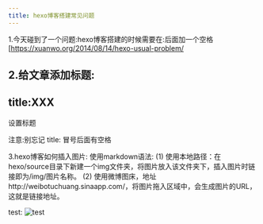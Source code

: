 ```yaml
---
title: hexo博客搭建常见问题
---
```

1.今天碰到了一个问题:hexo博客搭建的时候需要在:后面加一个空格[https://xuanwo.org/2014/08/14/hexo-usual-problem/

2.给文章添加标题:
---
title:XXX
---
设置标题 

注意:别忘记 title: 冒号后面有空格 

3.hexo博客如何插入图片:
使用markdown语法: 
(1) 使用本地路径：在hexo/source目录下新建一个img文件夹，将图片放入该文件夹下，插入图片时链接即为/img/图片名称。 
(2) 使用微博图床，地址http://weibotuchuang.sinaapp.com/，将图片拖入区域中，会生成图片的URL，这就是链接地址。


test: 
![test](/img/test.png)
